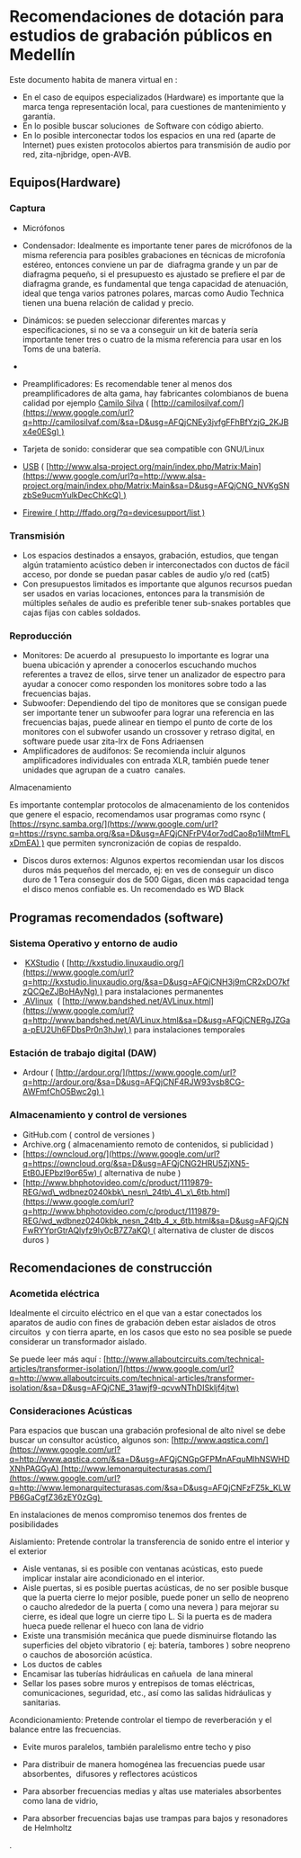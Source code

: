 
Recomendaciones de dotación para estudios de grabación públicos en Medellín
===========================================================================

Este documento habita de manera virtual en :

-   En el caso de equipos especializados (Hardware) es importante que la marca tenga representación local, para cuestiones de mantenimiento y garantía.
-   En lo posible buscar soluciones  de Software con código abierto.
-   En lo posible interconectar todos los espacios en una red (aparte de Internet) pues existen protocolos abiertos para transmisión de audio por red, zita-njbridge, open-AVB.

Equipos(Hardware)
-----------------

### Captura

-   Micrófonos

-   Condensador: Idealmente es importante tener pares de micrófonos de la misma referencia para posibles grabaciones en técnicas de microfonía estéreo, entonces conviene un par de  diafragma grande y un par de diafragma pequeño, si el presupuesto es ajustado se prefiere el par de diafragma grande, es fundamental que tenga capacidad de atenuación, ideal que tenga varios patrones polares, marcas como Audio Technica tienen una buena relación de calidad y precio.
-   Dinámicos: se pueden seleccionar diferentes marcas y especificaciones, si no se va a conseguir un kit de batería sería importante tener tres o cuatro de la misma referencia para usar en los Toms de una batería.
-

-   Preamplificadores: Es recomendable tener al menos dos preamplificadores de alta gama, hay fabricantes colombianos de buena calidad por ejemplo [Camilo Silva](https://www.google.com/url?q=http://camilosilvaf.com/&sa=D&usg=AFQjCNEy3jvfgFFhBfYzjG_2KJBx4e0ESg) ( [http://camilosilvaf.com/](https://www.google.com/url?q=http://camilosilvaf.com/&sa=D&usg=AFQjCNEy3jvfgFFhBfYzjG_2KJBx4e0ESg) )
-   Tarjeta de sonido: considerar que sea compatible con GNU/Linux

-   [USB](https://www.google.com/url?q=http://www.alsa-project.org/main/index.php/Matrix:Main&sa=D&usg=AFQjCNG_NVKgSNzbSe9ucmYulkDecChKcQ) ( [http://www.alsa-project.org/main/index.php/Matrix:Main](https://www.google.com/url?q=http://www.alsa-project.org/main/index.php/Matrix:Main&sa=D&usg=AFQjCNG_NVKgSNzbSe9ucmYulkDecChKcQ) )
-   [Firewire ( http://ffado.org/?q=devicesupport/list )](https://www.google.com/url?q=http://ffado.org/?q%3Ddevicesupport/list&sa=D&usg=AFQjCNFIMchQh__X6ERRqHSOSbWelMb1Fw)

### Transmisión

-   Los espacios destinados a ensayos, grabación, estudios, que tengan algún tratamiento acústico deben ir interconectados con ductos de fácil acceso, por donde se puedan pasar cables de audio y/o red (cat5)
-   Con presupuestos limitados es importante que algunos recursos puedan ser usados en varias locaciones, entonces para la transmisión de múltiples señales de audio es preferible tener sub-snakes portables que cajas fijas con cables soldados.

###

### Reproducción

-   Monitores: De acuerdo al  presupuesto lo importante es lograr una buena ubicación y aprender a conocerlos escuchando muchos referentes a travez de ellos, sirve tener un analizador de espectro para ayudar a conocer como responden los monitores sobre todo a las frecuencias bajas.
-   Subwoofer: Dependiendo del tipo de monitores que se consigan puede ser importante tener un subwoofer para lograr una referencia en las frecuencias bajas, puede alinear en tiempo el punto de corte de los monitores con el subwofer usando un crossover y retraso digital, en software puede usar zita-lrx de Fons Adriaensen
-   Amplificadores de audífonos: Se recomienda incluir algunos amplificadores individuales con entrada XLR, también puede tener unidades que agrupan de a cuatro  canales.

Almacenamiento

Es importante contemplar protocolos de almacenamiento de los contenidos que genere el espacio, recomendamos usar programas como rsync ( [https://rsync.samba.org/](https://www.google.com/url?q=https://rsync.samba.org/&sa=D&usg=AFQjCNFrPV4or7odCao8p1iIMtmFLxDmEA) ) que permiten syncronización de copias de respaldo.

-   Discos duros externos: Algunos expertos recomiendan usar los discos duros más pequeños del mercado, ej: en ves de conseguir un disco duro de 1 Tera conseguir dos de 500 Gigas, dicen más capacidad tenga el disco menos confiable es. Un recomendado es WD Black

Programas recomendados (software)
---------------------------------

### Sistema Operativo y entorno de audio

-    [KXStudio](https://www.google.com/url?q=http://kxstudio.linuxaudio.org/index.php&sa=D&usg=AFQjCNF23Ug4t_94-eSVcK3ztCHxh2fYsQ) ( [http://kxstudio.linuxaudio.org/](https://www.google.com/url?q=http://kxstudio.linuxaudio.org/&sa=D&usg=AFQjCNH3j9mCR2xDO7kfzQCQeZJBoHAyNg) ) para instalaciones permanentes
-   [ AVlinux](https://www.google.com/url?q=http://www.bandshed.net/AVLinux.html&sa=D&usg=AFQjCNERgJZGaa-pEU2Uh6FDbsPr0n3hJw)  ( [http://www.bandshed.net/AVLinux.html](https://www.google.com/url?q=http://www.bandshed.net/AVLinux.html&sa=D&usg=AFQjCNERgJZGaa-pEU2Uh6FDbsPr0n3hJw) ) para instalaciones temporales

### Estación de trabajo digital (DAW)

-   Ardour ( [http://ardour.org/](https://www.google.com/url?q=http://ardour.org/&sa=D&usg=AFQjCNF4RJW93vsb8CG-AWFmfChO5Bwc2g) )

### Almacenamiento y control de versiones

-   GitHub.com ( control de versiones )
-   Archive.org ( almacenamiento remoto de contenidos, si publicidad )
-   [https://owncloud.org/](https://www.google.com/url?q=https://owncloud.org/&sa=D&usg=AFQjCNG2HRU5ZjXN5-EtB0JEPbzI9or65w) ( alternativa de nube )
-   [http://www.bhphotovideo.com/c/product/1119879-REG/wd\_wdbnez0240kbk\_nesn\_24tb\_4\_x\_6tb.html](https://www.google.com/url?q=http://www.bhphotovideo.com/c/product/1119879-REG/wd_wdbnez0240kbk_nesn_24tb_4_x_6tb.html&sa=D&usg=AFQjCNFwRYYprGtrAQlyfz9ly0cB7Z7aKQ) ( alternativa de cluster de discos duros )

Recomendaciones de construcción
-------------------------------

### Acometida eléctrica

Idealmente el circuito eléctrico en el que van a estar conectados los aparatos de audio con fines de grabación deben estar aislados de otros circuitos  y con tierra aparte, en los casos que esto no sea posible se puede considerar un transformador aislado.

Se puede leer más aquí : [http://www.allaboutcircuits.com/technical-articles/transformer-isolation/](https://www.google.com/url?q=http://www.allaboutcircuits.com/technical-articles/transformer-isolation/&sa=D&usg=AFQjCNE_31awjf9-qcvwNThDISkljf4jtw)

### Consideraciones Acústicas

Para espacios que buscan una grabación profesional de alto nivel se debe buscar un consultor acústico, algunos son: [http://www.aqstica.com/](https://www.google.com/url?q=http://www.aqstica.com/&sa=D&usg=AFQjCNGpGFPMnAFquMlhNSWHDXNhPAGGyA) [http://www.lemonarquitecturasas.com/](https://www.google.com/url?q=http://www.lemonarquitecturasas.com/&sa=D&usg=AFQjCNFzFZ5k_KLWPB6GaCgfZ36zEY0zGg) 

En instalaciones de menos compromiso tenemos dos frentes de posibilidades

Aislamiento: Pretende controlar la transferencia de sonido entre el interior y el exterior

-   Aisle ventanas, si es posible con ventanas acústicas, esto puede implicar instalar aire acondicionado en el interior.
-   Aisle puertas, si es posible puertas acústicas, de no ser posible busque que la puerta cierre lo mejor posible, puede poner un sello de neopreno o caucho alrededor de la puerta ( como una nevera ) para mejorar su cierre, es ideal que logre un cierre tipo L.
    Si la puerta es de madera hueca puede rellenar el hueco con lana de vidrio
-   Existe una transmisión mecánica que puede disminuirse flotando las superficies del objeto vibratorio ( ej: batería, tambores ) sobre neopreno o cauchos de abosorción acústica.
-   Los ductos de cables
-   Encamisar las tuberías hidráulicas en cañuela  de lana mineral
-   Sellar los pases sobre muros y entrepisos de tomas eléctricas, comunicaciones, seguridad, etc., así como las salidas hidráulicas y sanitarias.

Acondicionamiento: Pretende controlar el tiempo de reverberación y el balance entre las frecuencias.

-   Evite muros paralelos, también paralelismo entre techo y piso
-   Para distribuir de manera homogénea las frecuencias puede usar absorbentes,  difusores y reflectores acústicos

-   Para absorber frecuencias medias y altas use materiales absorbentes como lana de vidrio,
-   Para absorber frecuencias bajas use trampas para bajos y resonadores de Helmholtz

.
